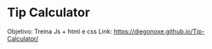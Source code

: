 # Tip Calculator

Objetivo: Treina Js + html e css
Link: https://diegonoxe.github.io/Tip-Calculator/
